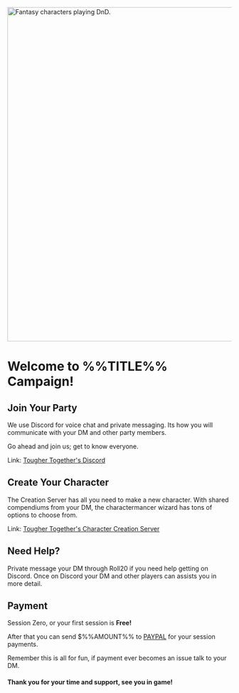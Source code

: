 <!-- Render in Homebrewery -->
<!-- Important Links -->
<!-- Post in Forums 3/4 -->

<!-- Reference URLS -->
[Discord]: https://discord.gg/fPqrtEXz8t "Tougher Together DnD Discord invite for voice chat."
[Creation Server]: https://app.roll20.net/join/5971068/bTzB4g "A Roll20 server set up for creation of your characters."
[PayPal-Link]: https://paypal.com "Link to PayPal account to make session payments to."

[Repo Files]: https://github.com/Tougher-Together-DnD/default-game-assets/tree/main/campaign-details "Tougher Together Files"

<!-- Images -->
[Main Banner]: https://raw.githubusercontent.com/Tougher-Together-DnD/default-game-assets/main/campaign-details/images/important-links-banner.png#banner "Fantasy characters playing DnD."

<style>
/* CSS style for NaturalCrit Homebrew render. */
.phb#p1{ text-align:left; }
.phb#p1:after{ display:none; }
.phb p+p { margin-top:.2em; }
.phb blockquote { margin-top:1em; margin-bottom:2em; }
.phb h1, .phb h2, .phb h3, .phb h4, sup, span { color:#006699; }
span { font-weight:bold; }
ul li { line-height:2; }
.phb table tbody tr td { border:1px solid #1C6EA4; text-align:left; }
th:empty { display:none; }

/* css for markdown */
img[src*="#banner"] { display:block; margin-left:auto; margin-right:auto; width:750px; }
</style>

![][Main Banner]

# Welcome to %%TITLE%% Campaign!

## Join Your Party
We use Discord for voice chat and private messaging. Its how you will communicate with your DM and other party members.

Go ahead and join us; get to know everyone.

Link: [Tougher Together's Discord](https://discord.gg/fPqrtEXz8t)

## Create Your Character
The Creation Server has all you need to make a new character. With shared compendiums from your DM, the charactermancer wizard has tons of options to choose from.

Link: [Tougher Together's Character Creation Server](https://app.roll20.net/join/5971068/bTzB4g)

## Need Help?
Private message your DM through Roll20 if you need help getting on Discord. Once on Discord your DM and other players can assists you in more detail.

## Payment
Session Zero, or your first session is **Free!**

After that you can send $%%AMOUNT%% to [PAYPAL][PayPal-Link] for your session payments.

Remember this is all for fun, if payment ever becomes an issue talk to your DM.

#### Thank you for your time and support, see you in game!